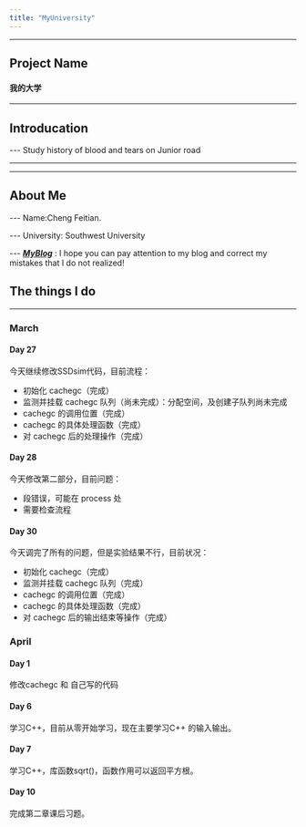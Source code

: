 ```yaml
---
title: "MyUniversity"
---
```


---
## Project Name
#### 我的大学

---
## Introducation

--- Study history of blood and tears on Junior road

---

---
## About Me
--- Name:Cheng Feitian.

--- University: Southwest University

--- __*[MyBlog](http://119.23.107.137)*__ : I hope you can pay attention to my blog and correct my mistakes that I do not realized!

## The things I do



---

### March

#### Day 27

今天继续修改SSDsim代码，目前流程：

- 初始化 cachegc（完成）
- 监测并挂载 cachegc 队列（尚未完成）：分配空间，及创建子队列尚未完成
- cachegc 的调用位置（完成）
- cachegc 的具体处理函数（完成）
- 对 cachegc 后的处理操作（完成）

#### Day 28

今天修改第二部分，目前问题：
- 段错误，可能在 process 处
- 需要检查流程

#### Day 30

今天调完了所有的问题，但是实验结果不行，目前状况：
- 初始化 cachegc（完成）
- 监测并挂载 cachegc 队列（完成）
- cachegc 的调用位置（完成）
- cachegc 的具体处理函数（完成）
- 对 cachegc 后的输出结束等操作（完成）

### April
#### Day 1
修改cachegc 和 自己写的代码
#### Day 6
学习C++，目前从零开始学习，现在主要学习C++ 的输入输出。
#### Day 7
学习C++，库函数sqrt()，函数作用可以返回平方根。
#### Day 10
完成第二章课后习题。
